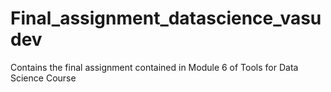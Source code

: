 # Final_assignment_datascience_vasudev
Contains the final assignment contained in Module 6 of Tools for Data Science Course
